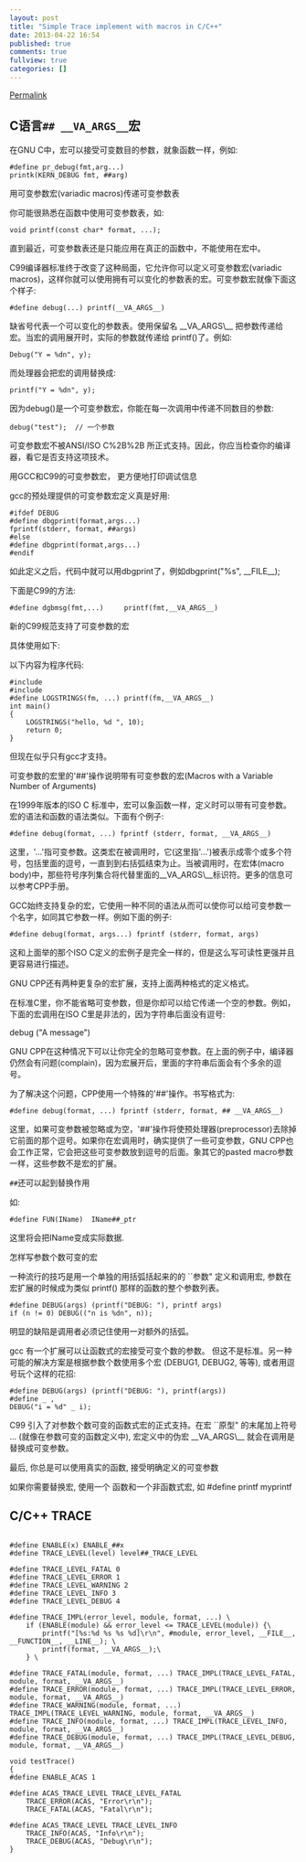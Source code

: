 ```yaml
---
layout: post
title: "Simple Trace implement with macros in C/C++"
date: 2013-04-22 16:54
published: true
comments: true
fullview: true
categories: []
---
```

[Permalink](http://www.cnblogs.com/alexshi/archive/2012/03/09/2388453.html "Permalink to C语言 ## __VA_ARGS__ 宏 - AlexShi")

## C语言`## __VA_ARGS__`宏

在GNU C中，宏可以接受可变数目的参数，就象函数一样，例如:   


    #define pr_debug(fmt,arg...)  
    printk(KERN_DEBUG fmt, ##arg) 

用可变参数宏(variadic macros)传递可变参数表 
   
你可能很熟悉在函数中使用可变参数表，如: 

    void printf(const char* format, ...); 

直到最近，可变参数表还是只能应用在真正的函数中，不能使用在宏中。 

C99编译器标准终于改变了这种局面，它允许你可以定义可变参数宏(variadic macros)，这样你就可以使用拥有可以变化的参数表的宏。可变参数宏就像下面这个样子: 

    #define debug(...) printf(__VA_ARGS__) 

缺省号代表一个可以变化的参数表。使用保留名 \_\_VA\_ARGS\\_\_ 把参数传递给宏。当宏的调用展开时，实际的参数就传递给 printf()了。例如: 
   


    Debug("Y = %dn", y); 


   
而处理器会把宏的调用替换成: 
 
   


    printf("Y = %dn", y); 


   
因为debug()是一个可变参数宏，你能在每一次调用中传递不同数目的参数: 
 
   


    debug("test");  // 一个参数 


   
可变参数宏不被ANSI/ISO C%2B%2B 所正式支持。因此，你应当检查你的编译器，看它是否支持这项技术。 

用GCC和C99的可变参数宏， 更方便地打印调试信息 

gcc的预处理提供的可变参数宏定义真是好用: 
   


    #ifdef DEBUG 
    #define dbgprint(format,args...)  
    fprintf(stderr, format, ##args) 
    #else 
    #define dbgprint(format,args...) 
    #endif 

如此定义之后，代码中就可以用dbgprint了，例如dbgprint("%s", \_\_FILE\_\_); 

下面是C99的方法: 
   


    #define dgbmsg(fmt,...)     printf(fmt,__VA_ARGS__) 

新的C99规范支持了可变参数的宏 
   
具体使用如下: 

以下内容为程序代码: 

    #include  
    #include  
    #define LOGSTRINGS(fm, ...) printf(fm,__VA_ARGS__) 
    int main() 
    { 
        LOGSTRINGS("hello, %d ", 10); 
        return 0; 
    } 

但现在似乎只有gcc才支持。 
   
可变参数的宏里的'##'操作说明带有可变参数的宏(Macros with a Variable Number of Arguments) 
 
   
在1999年版本的ISO C 标准中，宏可以象函数一样，定义时可以带有可变参数。宏的语法和函数的语法类似。下面有个例子: 
 
   


    #define debug(format, ...) fprintf (stderr, format, __VA_ARGS__) 


   
这里，'...'指可变参数。这类宏在被调用时，它(这里指'...')被表示成零个或多个符号，包括里面的逗号，一直到到右括弧结束为止。当被调用时，在宏体(macro body)中，那些符号序列集合将代替里面的\_\_VA\_ARGS\\_\_标识符。更多的信息可以参考CPP手册。 
 
   
GCC始终支持复杂的宏，它使用一种不同的语法从而可以使你可以给可变参数一个名字，如同其它参数一样。例如下面的例子: 
 
   


    #define debug(format, args...) fprintf (stderr, format, args) 


   
这和上面举的那个ISO C定义的宏例子是完全一样的，但是这么写可读性更强并且更容易进行描述。 
 
   
GNU CPP还有两种更复杂的宏扩展，支持上面两种格式的定义格式。 
 
   
在标准C里，你不能省略可变参数，但是你却可以给它传递一个空的参数。例如，下面的宏调用在ISO C里是非法的，因为字符串后面没有逗号: 
 
   
debug ("A message") 
 
   
GNU CPP在这种情况下可以让你完全的忽略可变参数。在上面的例子中，编译器仍然会有问题(complain)，因为宏展开后，里面的字符串后面会有个多余的逗号。 

为了解决这个问题，CPP使用一个特殊的'##'操作。书写格式为: 
   


    #define debug(format, ...) fprintf (stderr, format, ## __VA_ARGS__) 

这里，如果可变参数被忽略或为空，'##'操作将使预处理器(preprocessor)去除掉它前面的那个逗号。如果你在宏调用时，确实提供了一些可变参数，GNU CPP也会工作正常，它会把这些可变参数放到逗号的后面。象其它的pasted macro参数一样，这些参数不是宏的扩展。 
   
`##`还可以起到替换作用
   
如: 

    #define FUN(IName)  IName##_ptr 


这里将会把IName变成实际数据. 

怎样写参数个数可变的宏 
   
一种流行的技巧是用一个单独的用括弧括起来的的 ``参数" 定义和调用宏, 参数在 宏扩展的时候成为类似 printf() 那样的函数的整个参数列表。 
 
   


    #define DEBUG(args) (printf("DEBUG: "), printf args) 
    if (n != 0) DEBUG(("n is %dn", n)); 


   
明显的缺陷是调用者必须记住使用一对额外的括弧。 
 
   
gcc 有一个扩展可以让函数式的宏接受可变个数的参数。 但这不是标准。另一种 可能的解决方案是根据参数个数使用多个宏 (DEBUG1, DEBUG2, 等等), 或者用逗号玩个这样的花招: 
 
   


    #define DEBUG(args) (printf("DEBUG: "), printf(args)) 
    #define _ , 
    DEBUG("i = %d" _ i); 

C99 引入了对参数个数可变的函数式宏的正式支持。在宏 ``原型" 的末尾加上符号 ... (就像在参数可变的函数定义中), 宏定义中的伪宏 \_\_VA\_ARGS\\_\_ 就会在调用是 替换成可变参数。 
   
最后, 你总是可以使用真实的函数, 接受明确定义的可变参数 

如果你需要替换宏, 使用一个 函数和一个非函数式宏, 如 #define printf myprintf  

## C/C++ TRACE
```

#define ENABLE(x) ENABLE_##x
#define TRACE_LEVEL(level) level##_TRACE_LEVEL

#define TRACE_LEVEL_FATAL 0
#define TRACE_LEVEL_ERROR 1
#define TRACE_LEVEL_WARNING 2
#define TRACE_LEVEL_INFO 3
#define TRACE_LEVEL_DEBUG 4

#define TRACE_IMPL(error_level, module, format, ...) \
    if (ENABLE(module) && error_level <= TRACE_LEVEL(module)) {\
        printf("[%s:%d %s %s %d]\r\n", #module, error_level, __FILE__, __FUNCTION__, __LINE__); \
        printf(format, __VA_ARGS__);\
    } \

#define TRACE_FATAL(module, format, ...) TRACE_IMPL(TRACE_LEVEL_FATAL, module, format, __VA_ARGS__)
#define TRACE_ERROR(module, format, ...) TRACE_IMPL(TRACE_LEVEL_ERROR, module, format, __VA_ARGS__)
#define TRACE_WARNING(module, format, ...) TRACE_IMPL(TRACE_LEVEL_WARNING, module, format, __VA_ARGS__)
#define TRACE_INFO(module, format, ...) TRACE_IMPL(TRACE_LEVEL_INFO, module, format, __VA_ARGS__)
#define TRACE_DEBUG(module, format, ...) TRACE_IMPL(TRACE_LEVEL_DEBUG, module, format, __VA_ARGS__)

void testTrace()
{
#define ENABLE_ACAS 1

#define ACAS_TRACE_LEVEL TRACE_LEVEL_FATAL
    TRACE_ERROR(ACAS, "Error\r\n");
    TRACE_FATAL(ACAS, "Fatal\r\n");

#define ACAS_TRACE_LEVEL TRACE_LEVEL_INFO
    TRACE_INFO(ACAS, "Info\r\n");
    TRACE_DEBUG(ACAS, "Debug\r\n");
}

```